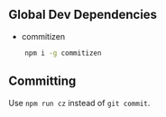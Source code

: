 ## Global Dev Dependencies

-   commitizen

```sh
    npm i -g commitizen
```

## Committing

Use `npm run cz` instead of `git commit`.
